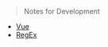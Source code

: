 > Notes for Development

- [Vue](DevNotes/vue.md "Notes for Vue.js")
- [RegEx](DevNotes/regex.md "Notes for Regular Expression")
